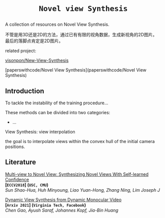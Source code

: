 # <p align=center>`Novel view Synthesis` </p>

A collection of resources on Novel View Synthesis.

不管是用3D还是2D的方法，通过已有有限的视角数据，生成新视角的2D图片。最后的落脚点肯定是2D图片。

related project:

[visonpon/New-View-Synthesis](visonpon/New-View-Synthesis)

[paperswithcode/Novel View Synthesis](paperswithcode/Novel View Synthesis)

## Introduction

To tackle the instability of the training procedure...



These methods can be divided into two categories:

- ...



View Synthesis: view interpolation

the goal is to interpolate views within the convex hull of the initial camera positions.



## Literature

[Multi-view to Novel View: Synthesizing Novel Views With Self-learned Confidence](https://openaccess.thecvf.com/content_ECCV_2018/papers/Shao-Hua_Sun_Multi-view_to_Novel_ECCV_2018_paper.pdf)  
**[`ECCV2018`] (`USC, CMU`)**  
*Sun Shao-Hua, Huh Minyoung, Liao Yuan-Hong, Zhang Ning, Lim Joseph J*



<span id="Fastgan"></span>
[Dynamic View Synthesis from Dynamic Monocular Video](https://arxiv.org/pdf/2105.06468.pdf)  
**[`Arxiv 2021`]  (`Virginia Tech, Facebook`)**  
*Chen Gao, Ayush Saraf, Johannes Kopf, Jia-Bin Huang*







